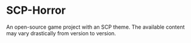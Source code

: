 # SCP-Horror
An open-source game project with an SCP theme.
The available content may vary drastically from version to version.